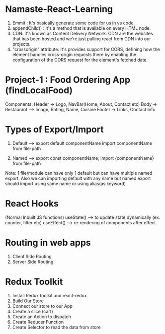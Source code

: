 # Namaste-React-Learning

1. Emmit : It's basically generate some code for us in vs code.
2. appendChild() : it's a method that is available on every HTML node.
3. CDN: it's known as Content Delivery Network. CDN are the websites that has been hosted and we're just pulling react from CDN into our projects.
4. "crossorigin" attribute: It's provides support for CORS, defining how the element handles cross-origin requests there by enabling the configuration of the CORS request for the element's fetched date.

# Project-1 : Food Ordering App (findLocalFood)

Components:
Header -> Logo, NavBar(Home, About, Contact etc)
Body -> Restaurant --> Image, Rating, Name, Cuisine
Footer -> Links, Contact Info

# Types of Export/Import

1. Default -->
   export default componentName
   import componentName from file-path

2. Named -->
   export const componentName;
   import {componentName} from file-path

Note: 1 file/module can have only 1 default but can have multiple named export. Also we can importing default with any name but named export should import using same name or using alias(as keyword)

# React Hooks

(Normal Inbuilt JS functions)
useState() --> to update state dynamically (ex. counter, filter etc)
useEffect() --> re-rendering of components after effect

# Routing in web apps

1. Client Side Routing
2. Server Side Routing

# Redux Toolkit

1. Install Redux toolkit and react-redux
2. Build Our Store
3. Connect our store to our App
4. Create a slice (cart)
5. Create an Action to dispatch
6. Create Reducer Function
7. Create Selector to read the data from store
